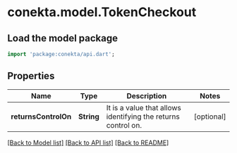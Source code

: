 # conekta.model.TokenCheckout

## Load the model package
```dart
import 'package:conekta/api.dart';
```

## Properties
Name | Type | Description | Notes
------------ | ------------- | ------------- | -------------
**returnsControlOn** | **String** | It is a value that allows identifying the returns control on. | [optional] 

[[Back to Model list]](../README.md#documentation-for-models) [[Back to API list]](../README.md#documentation-for-api-endpoints) [[Back to README]](../README.md)


